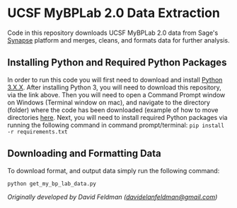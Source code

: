 # UCSF MyBPLab 2.0 Data Extraction
Code in this repository downloads UCSF MyBPLab 2.0 data from Sage's [Synapse](synapse.org) platform and merges, cleans, and formats data for further analysis. 

## Installing Python and Required Python Packages
In order to run this code you will first need to download and install [Python 3.X.X](https://www.python.org/downloads/). After installing Python 3, you will need to download this repository, via the link above. Then you will need to open a Command Prompt window on Windows (Terminal window on mac), and navigate to the directory (folder) where the code has been downloaded (example of how to move directories [here](https://www.youtube.com/watch?v=MBBWVgE0ewk). Next, you will need to install required Python packages via running the following command in command prompt/terminal:
    ```
    pip install -r requirements.txt
    ```

## Downloading and Formatting Data
To download format, and output data simply run the following command:
   ```
   python get_my_bp_lab_data.py
   ```
*Originally developed by David Feldman (davidelanfeldman@gmail.com)*

